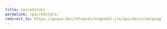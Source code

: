 ```yaml
---
title: pairedstats
permalink: /pairedstats/
redirect_to: https://guava.dev/releases/snapshot-jre/api/docs/com/google/common/math/PairedStats.html
---
```

